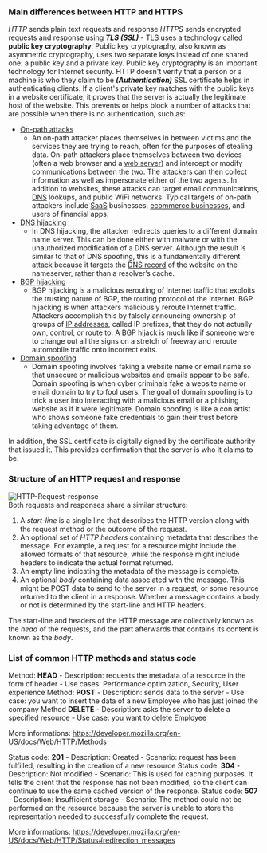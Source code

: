 ### Main differences between HTTP and HTTPS

_HTTP_ sends plain text requests and response
_HTTPS_ sends encrypted requests and response using **_TLS (SSL)_** - TLS uses a technology called **public key cryptography**: Public key cryptography, also known as asymmetric cryptography, uses two separate keys instead of one shared one: a public key and a private key. Public key cryptography is an important technology for Internet security.
HTTP doesn't verify that a person or a machine is who they claim to be **_(Authentication)_**
SSL certificate helps in authenticating clients. If a client's private key matches with the public keys in a website certificate, it proves that the server is actually the legitimate host of the website. This prevents or helps block a number of attacks that are possible when there is no authentication, such as:

- [On-path attacks](https://www.cloudflare.com/learning/security/threats/on-path-attack/)
  - An on-path attacker places themselves in between victims and the services they are trying to reach, often for the purposes of stealing data. On-path attackers place themselves between two devices (often a web browser and a [web server](https://www.cloudflare.com/learning/cdn/glossary/origin-server/)) and intercept or modify communications between the two. The attackers can then collect information as well as impersonate either of the two agents. In addition to websites, these attacks can target email communications, [DNS](https://www.cloudflare.com/learning/dns/what-is-dns/) lookups, and public WiFi networks. Typical targets of on-path attackers include [SaaS](https://www.cloudflare.com/learning/cloud/what-is-saas/) businesses, [ecommerce businesses](https://www.cloudflare.com/ecommerce/), and users of financial apps.
- [DNS hijacking](https://www.cloudflare.com/learning/dns/dns-security/)
  - In DNS hijacking, the attacker redirects queries to a different domain name server. This can be done either with malware or with the unauthorized modification of a DNS server. Although the result is similar to that of DNS spoofing, this is a fundamentally different attack because it targets the [DNS record](https://www.cloudflare.com/learning/dns/dns-records/) of the website on the nameserver, rather than a resolver’s cache.
- [BGP hijacking](https://www.cloudflare.com/learning/security/glossary/bgp-hijacking/)
  - BGP hijacking is a malicious rerouting of Internet traffic that exploits the trusting nature of BGP, the routing protocol of the Internet. BGP hijacking is when attackers maliciously reroute Internet traffic. Attackers accomplish this by falsely announcing ownership of groups of [IP addresses](https://www.cloudflare.com/learning/dns/glossary/what-is-my-ip-address/), called IP prefixes, that they do not actually own, control, or route to. A BGP hijack is much like if someone were to change out all the signs on a stretch of freeway and reroute automobile traffic onto incorrect exits.
- [Domain spoofing](https://www.cloudflare.com/learning/ssl/what-is-domain-spoofing/)
  - Domain spoofing involves faking a website name or email name so that unsecure or malicious websites and emails appear to be safe. Domain spoofing is when cyber criminals fake a website name or email domain to try to fool users. The goal of domain spoofing is to trick a user into interacting with a malicious email or a phishing website as if it were legitimate. Domain spoofing is like a con artist who shows someone fake credentials to gain their trust before taking advantage of them.

In addition, the SSL certificate is digitally signed by the certificate authority that issued it. This provides confirmation that the server is who it claims to be.

### Structure of an HTTP request and response

![HTTP-Request-response](https://mdn.github.io/shared-assets/images/diagrams/http/messages/http-message-anatomy.svg)  
Both requests and responses share a similar structure:

1. A _start-line_ is a single line that describes the HTTP version along with the request method or the outcome of the request.
2. An optional set of _HTTP headers_ containing metadata that describes the message. For example, a request for a resource might include the allowed formats of that resource, while the response might include headers to indicate the actual format returned.
3. An empty line indicating the metadata of the message is complete.
4. An optional _body_ containing data associated with the message. This might be POST data to send to the server in a request, or some resource returned to the client in a response. Whether a message contains a body or not is determined by the start-line and HTTP headers.

The start-line and headers of the HTTP message are collectively known as the _head_ of the requests, and the part afterwards that contains its content is known as the _body_.

### List of common HTTP methods and status code

Method: **HEAD** - Description: requests the metadata of a resource in the form of header - Use cases: Performance optimization, Security, User experience
Method: **POST** - Description: sends data to the server - Use case: you want to insert the data of a new Employee who has just joined the company
Method **DELETE** - Description: asks the server to delete a specified resource - Use case: you want to delete Employee

More informations: https://developer.mozilla.org/en-US/docs/Web/HTTP/Methods

Status code: **201** - Description: Created - Scenario: request has been fulfilled, resulting in the creation of a new resource
Status code: **304** - Description: Not modified - Scenario: This is used for caching purposes. It tells the client that the response has not been modified, so the client can continue to use the same cached version of the response.
Status code: **507** - Description: Insufficient storage - Scenario: The method could not be performed on the resource because the server is unable to store the representation needed to successfully complete the request.

More informations: https://developer.mozilla.org/en-US/docs/Web/HTTP/Status#redirection_messages
